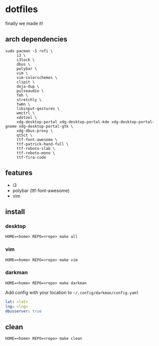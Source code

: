 # dotfiles

finally we made it!

## arch dependencies

```shell
sudo pacman -S rofi \
     i3 \ 
     i3lock \
     dbus \
     polybar \
     vim \
     vim-colorschemes \
     clipit \
     deja-dup \
     pulseaudio \
     feh \
     stretchly \
     twmn \
     libinput-gestures \
     wmctrl \
     xdotool \
     xdg-desktop-portal xdg-desktop-portal-kde xdg-desktop-portal-gnome xdg-desktop-portal-gtk \
     xdg-dbus-proxy \
     qt5ct \
     ttf-font-awesome \
     ttf-patrick-hand-full \
     ttf-roboto-slab \
     ttf-roboto-mono \
     ttf-fira-code
```

## features

 * i3
 * polybar (ttf-font-awesome)
 * vim

## install

### desktop

```shell
HOME=<home> REPO=<repo> make all
```

### vim

```shell
HOME=<home> REPO=<repo> make vim
```

### darkman

```shell
HOME=<home> REPO=<repo> make darkman
```

Add config with your location to `~/.config/darkman/config.yaml`

```yml
lat: <lat>
lng: <lng>
dbusserver: true
```

## clean

```shell
HOME=<home> REPO=<repo> make clean
```

